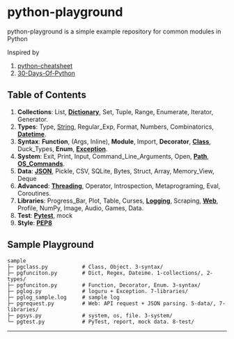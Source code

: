 # python-playground
python-playground is a simple example repository for common modules in Python

Inspired by 

1. [python-cheatsheet](https://github.com/androchentw/python-cheatsheet)
2. [30-Days-Of-Python](https://github.com/androchentw/30-Days-Of-Python)


## Table of Contents

1. **Collections**: List, **[Dictionary]**, Set, Tuple, Range, Enumerate, Iterator, Generator.
2. **Types**: Type, [String], Regular_Exp, Format, Numbers, Combinatorics, **[Datetime]**.
3. **Syntax**: **Function**, (Args, Inline), **Module**, Import, **Decorator**, **[Class]**, Duck_Types, **Enum**, **[Exception]**.
4. **System**: Exit, Print, Input, Command_Line_Arguments, Open, **[Path]**, **[OS_Commands]**.
5. **Data**: **[JSON]**, Pickle, CSV, SQLite, Bytes, Struct, Array, Memory_View, Deque
6. **Advanced**: **[Threading]**, Operator, Introspection, Metaprograming, Eval, Coroutines.
7. **Libraries**: Progress_Bar, Plot, Table, Curses, **[Logging]**, Scraping, **[Web]**, Profile, NumPy, Image, Audio, Games, Data.
8. **Test**: **[Pytest]**, mock
9. **Style**: **[PEP8]**


## Sample Playground

```
sample
├─ pgclass.py           # Class, Object. 3-syntax/
├─ pgfunciton.py        # Dict, Regex, Dateime. 1-collections/, 2-types/
├─ pgfunciton.py        # Function, Decorator, Enum. 3-syntax/
├─ pglog.py             # loguru + Exception. 7-libraries/
├─ pglog_sample.log     # sample log
├─ pgrequest.py         # Web: API request + JSON parsing. 5-data/, 7-libraries/
├─ pgsys.py             # system, os, file. 3-system/
└─ pgtest.py            # PyTest, report, mock data. 8-test/
```

---

<!-- Links -->

[Dictionary]: 1-collections/README.md#dictionary
[String]: 2-types/README.md#string
[Datetime]: 2-types/README.md#datetime
[Class]: 3-syntax/README.md#class
[Exception]: 3-syntax/README.md#exception

[Path]: 4-system/README.md#path
[OS_Commands]: 4-system/README.md#os-commands
[JSON]: 5-data/README.md#json
[Threading]: 6-advanced/README.md#threading

[Web]: 7-libraries/README.md#web
[Logging]: 7-libraries/README.md#logging
[Pytest]: 8-test/README.md#pytest
[PEP8]: 9-style/README.md#pep8
